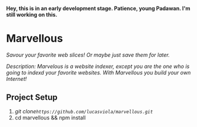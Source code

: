 #### Hey, this is in an early development stage. Patience, young Padawan. I'm still working on this.

# Marvellous
_Savour your favorite web slices! Or maybe just save them for later._

_Description: Marvelous is a website indexer, except you are the one who is going to indexd your favorite websites. With Marvellous you build your own Internet!_

## Project Setup

1. _git clone`https://github.com/lucasviola/marvellous.git`_
2. cd marvellous && npm install

